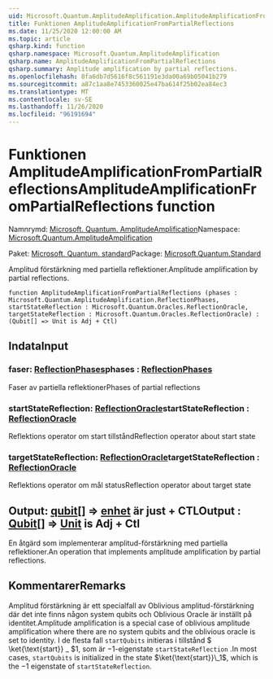 ```yaml
---
uid: Microsoft.Quantum.AmplitudeAmplification.AmplitudeAmplificationFromPartialReflections
title: Funktionen AmplitudeAmplificationFromPartialReflections
ms.date: 11/25/2020 12:00:00 AM
ms.topic: article
qsharp.kind: function
qsharp.namespace: Microsoft.Quantum.AmplitudeAmplification
qsharp.name: AmplitudeAmplificationFromPartialReflections
qsharp.summary: Amplitude amplification by partial reflections.
ms.openlocfilehash: 8fa6db7d5616f8c561191e3da00a69b05041b279
ms.sourcegitcommit: a87c1aa8e7453360025e47ba614f25b02ea84ec3
ms.translationtype: MT
ms.contentlocale: sv-SE
ms.lasthandoff: 11/26/2020
ms.locfileid: "96191694"
---
```

# <a name="amplitudeamplificationfrompartialreflections-function"></a><span data-ttu-id="2a0d5-102">Funktionen AmplitudeAmplificationFromPartialReflections</span><span class="sxs-lookup"><span data-stu-id="2a0d5-102">AmplitudeAmplificationFromPartialReflections function</span></span>

<span data-ttu-id="2a0d5-103">Namnrymd: [Microsoft. Quantum. AmplitudeAmplification](xref:Microsoft.Quantum.AmplitudeAmplification)</span><span class="sxs-lookup"><span data-stu-id="2a0d5-103">Namespace: [Microsoft.Quantum.AmplitudeAmplification](xref:Microsoft.Quantum.AmplitudeAmplification)</span></span>

<span data-ttu-id="2a0d5-104">Paket: [Microsoft. Quantum. standard](https://nuget.org/packages/Microsoft.Quantum.Standard)</span><span class="sxs-lookup"><span data-stu-id="2a0d5-104">Package: [Microsoft.Quantum.Standard](https://nuget.org/packages/Microsoft.Quantum.Standard)</span></span>


<span data-ttu-id="2a0d5-105">Amplitud förstärkning med partiella reflektioner.</span><span class="sxs-lookup"><span data-stu-id="2a0d5-105">Amplitude amplification by partial reflections.</span></span>

```qsharp
function AmplitudeAmplificationFromPartialReflections (phases : Microsoft.Quantum.AmplitudeAmplification.ReflectionPhases, startStateReflection : Microsoft.Quantum.Oracles.ReflectionOracle, targetStateReflection : Microsoft.Quantum.Oracles.ReflectionOracle) : (Qubit[] => Unit is Adj + Ctl)
```


## <a name="input"></a><span data-ttu-id="2a0d5-106">Indata</span><span class="sxs-lookup"><span data-stu-id="2a0d5-106">Input</span></span>

### <a name="phases--reflectionphases"></a><span data-ttu-id="2a0d5-107">faser: [ReflectionPhases](xref:Microsoft.Quantum.AmplitudeAmplification.ReflectionPhases)</span><span class="sxs-lookup"><span data-stu-id="2a0d5-107">phases : [ReflectionPhases](xref:Microsoft.Quantum.AmplitudeAmplification.ReflectionPhases)</span></span>

<span data-ttu-id="2a0d5-108">Faser av partiella reflektioner</span><span class="sxs-lookup"><span data-stu-id="2a0d5-108">Phases of partial reflections</span></span>


### <a name="startstatereflection--reflectionoracle"></a><span data-ttu-id="2a0d5-109">startStateReflection: [ReflectionOracle](xref:Microsoft.Quantum.Oracles.ReflectionOracle)</span><span class="sxs-lookup"><span data-stu-id="2a0d5-109">startStateReflection : [ReflectionOracle](xref:Microsoft.Quantum.Oracles.ReflectionOracle)</span></span>

<span data-ttu-id="2a0d5-110">Reflektions operator om start tillstånd</span><span class="sxs-lookup"><span data-stu-id="2a0d5-110">Reflection operator about start state</span></span>


### <a name="targetstatereflection--reflectionoracle"></a><span data-ttu-id="2a0d5-111">targetStateReflection: [ReflectionOracle](xref:Microsoft.Quantum.Oracles.ReflectionOracle)</span><span class="sxs-lookup"><span data-stu-id="2a0d5-111">targetStateReflection : [ReflectionOracle](xref:Microsoft.Quantum.Oracles.ReflectionOracle)</span></span>

<span data-ttu-id="2a0d5-112">Reflektions operator om mål status</span><span class="sxs-lookup"><span data-stu-id="2a0d5-112">Reflection operator about target state</span></span>



## <a name="output--qubit--unit--is-adj--ctl"></a><span data-ttu-id="2a0d5-113">Output: [qubit](xref:microsoft.quantum.lang-ref.qubit)[] => [enhet](xref:microsoft.quantum.lang-ref.unit)  är just + CTL</span><span class="sxs-lookup"><span data-stu-id="2a0d5-113">Output : [Qubit](xref:microsoft.quantum.lang-ref.qubit)[] => [Unit](xref:microsoft.quantum.lang-ref.unit)  is Adj + Ctl</span></span>

<span data-ttu-id="2a0d5-114">En åtgärd som implementerar amplitud-förstärkning med partiella reflektioner.</span><span class="sxs-lookup"><span data-stu-id="2a0d5-114">An operation that implements amplitude amplification by partial reflections.</span></span>

## <a name="remarks"></a><span data-ttu-id="2a0d5-115">Kommentarer</span><span class="sxs-lookup"><span data-stu-id="2a0d5-115">Remarks</span></span>

<span data-ttu-id="2a0d5-116">Amplitud förstärkning är ett specialfall av Oblivious amplitud-förstärkning där det inte finns någon system qubits och Oblivious Oracle är inställt på identitet.</span><span class="sxs-lookup"><span data-stu-id="2a0d5-116">Amplitude amplification is a special case of oblivious amplitude amplification where there are no system qubits and the oblivious oracle is set to identity.</span></span>
<span data-ttu-id="2a0d5-117">I de flesta fall `startQubits` initieras i tillstånd $ \ket{\text{start}} \_ $1, som är $-$1-eigenstate `startStateReflection` .</span><span class="sxs-lookup"><span data-stu-id="2a0d5-117">In most cases, `startQubits` is initialized in the state $\ket{\text{start}}\_1$, which is the $-1$ eigenstate of `startStateReflection`.</span></span>